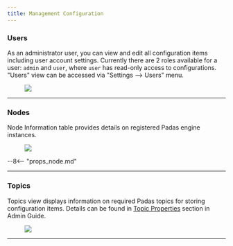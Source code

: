 ```yaml
---
title: Management Configuration
---
```


### Users
As an administrator user, you can view and edit all configuration items including user account settings. Currently there are 2 roles available for a user: `admin` and `user`, where `user` has read-only access to configurations.  "Users" view can be accessed via "Settings --> Users" menu.

<figure markdown>
  <p>
  <img src="../assets/img/padas_ui_users.png" class="img-fluid py-5 w-75">
  </p>
</figure>

---

### Nodes
Node Information table provides details on registered Padas engine instances.

<figure markdown>
  <p>
  <img src="../assets/img/padas_ui_nodes.png" class="img-fluid py-5 w-75">
  </p>
</figure>

--8<-- "props_node.md"


---

### Topics

Topics view displays information on required Padas topics for storing configuration items.  Details can be found in [Topic Properties](admin-guide.md#topic-properties) section in Admin Guide.

<figure markdown>
  <p>
  <img src="../assets/img/padas_ui_topics_post.png" class="img-fluid py-5 w-75">
  </p>
</figure>

---


